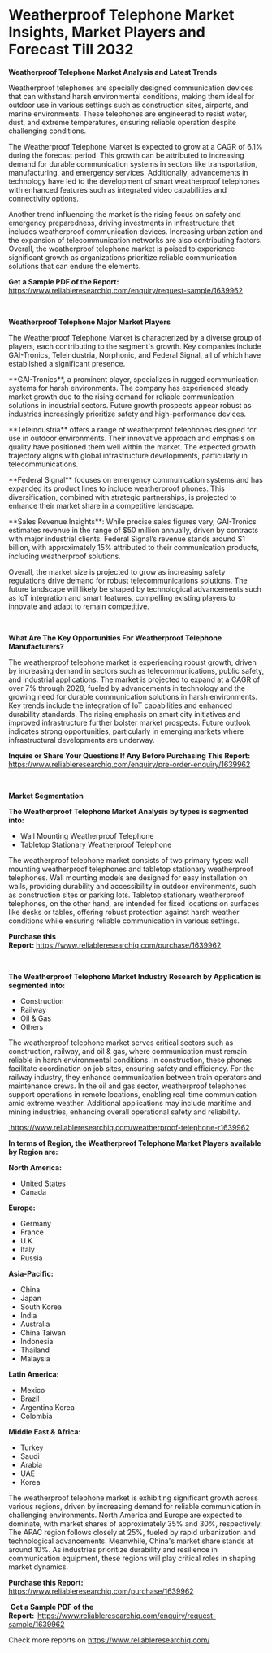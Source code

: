 <p><h1>Weatherproof Telephone Market Insights, Market Players and Forecast Till 2032</h1></p><p><strong>Weatherproof Telephone Market Analysis and Latest Trends</strong></p>
<p><p>Weatherproof telephones are specially designed communication devices that can withstand harsh environmental conditions, making them ideal for outdoor use in various settings such as construction sites, airports, and marine environments. These telephones are engineered to resist water, dust, and extreme temperatures, ensuring reliable operation despite challenging conditions.</p><p>The Weatherproof Telephone Market is expected to grow at a CAGR of 6.1% during the forecast period. This growth can be attributed to increasing demand for durable communication systems in sectors like transportation, manufacturing, and emergency services. Additionally, advancements in technology have led to the development of smart weatherproof telephones with enhanced features such as integrated video capabilities and connectivity options.</p><p>Another trend influencing the market is the rising focus on safety and emergency preparedness, driving investments in infrastructure that includes weatherproof communication devices. Increasing urbanization and the expansion of telecommunication networks are also contributing factors. Overall, the weatherproof telephone market is poised to experience significant growth as organizations prioritize reliable communication solutions that can endure the elements.</p></p>
<p><strong>Get a Sample PDF of the Report:&nbsp;</strong> <a href="https://www.reliableresearchiq.com/enquiry/request-sample/1639962?utm_campaign=2171&utm_medium=2&utm_source=Github&utm_content=ia&utm_term=09022025&utm_id=weatherproof-telephone">https://www.reliableresearchiq.com/enquiry/request-sample/1639962</a></p>
<p>&nbsp;</p>
<p><strong>Weatherproof Telephone Major Market Players</strong></p>
<p><p>The Weatherproof Telephone Market is characterized by a diverse group of players, each contributing to the segment's growth. Key companies include GAI-Tronics, Teleindustria, Norphonic, and Federal Signal, all of which have established a significant presence. </p><p>**GAI-Tronics**, a prominent player, specializes in rugged communication systems for harsh environments. The company has experienced steady market growth due to the rising demand for reliable communication solutions in industrial sectors. Future growth prospects appear robust as industries increasingly prioritize safety and high-performance devices.</p><p>**Teleindustria** offers a range of weatherproof telephones designed for use in outdoor environments. Their innovative approach and emphasis on quality have positioned them well within the market. The expected growth trajectory aligns with global infrastructure developments, particularly in telecommunications.</p><p>**Federal Signal** focuses on emergency communication systems and has expanded its product lines to include weatherproof phones. This diversification, combined with strategic partnerships, is projected to enhance their market share in a competitive landscape.</p><p>**Sales Revenue Insights**: While precise sales figures vary, GAI-Tronics estimates revenue in the range of $50 million annually, driven by contracts with major industrial clients. Federal Signal’s revenue stands around $1 billion, with approximately 15% attributed to their communication products, including weatherproof solutions.</p><p>Overall, the market size is projected to grow as increasing safety regulations drive demand for robust telecommunications solutions. The future landscape will likely be shaped by technological advancements such as IoT integration and smart features, compelling existing players to innovate and adapt to remain competitive.</p></p>
<p>&nbsp;</p>
<p><strong>What Are The Key Opportunities For Weatherproof Telephone Manufacturers?</strong></p>
<p><p>The weatherproof telephone market is experiencing robust growth, driven by increasing demand in sectors such as telecommunications, public safety, and industrial applications. The market is projected to expand at a CAGR of over 7% through 2028, fueled by advancements in technology and the growing need for durable communication solutions in harsh environments. Key trends include the integration of IoT capabilities and enhanced durability standards. The rising emphasis on smart city initiatives and improved infrastructure further bolster market prospects. Future outlook indicates strong opportunities, particularly in emerging markets where infrastructural developments are underway.</p></p>
<p><strong>Inquire or Share Your Questions If Any Before Purchasing This Report:</strong> <a href="https://www.reliableresearchiq.com/enquiry/pre-order-enquiry/1639962?utm_campaign=2171&utm_medium=2&utm_source=Github&utm_content=ia&utm_term=09022025&utm_id=weatherproof-telephone">https://www.reliableresearchiq.com/enquiry/pre-order-enquiry/1639962</a></p>
<p>&nbsp;</p>
<p><strong>Market Segmentation</strong></p>
<p><strong>The Weatherproof Telephone Market Analysis by types is segmented into:</strong></p>
<p><ul><li>Wall Mounting Weatherproof Telephone</li><li>Tabletop Stationary Weatherproof Telephone</li></ul></p>
<p><p>The weatherproof telephone market consists of two primary types: wall mounting weatherproof telephones and tabletop stationary weatherproof telephones. Wall mounting models are designed for easy installation on walls, providing durability and accessibility in outdoor environments, such as construction sites or parking lots. Tabletop stationary weatherproof telephones, on the other hand, are intended for fixed locations on surfaces like desks or tables, offering robust protection against harsh weather conditions while ensuring reliable communication in various settings.</p></p>
<p><strong>Purchase this Report:&nbsp;</strong><a href="https://www.reliableresearchiq.com/purchase/1639962?utm_campaign=2171&utm_medium=2&utm_source=Github&utm_content=ia&utm_term=09022025&utm_id=weatherproof-telephone">https://www.reliableresearchiq.com/purchase/1639962</a></p>
<p>&nbsp;</p>
<p><strong>The Weatherproof Telephone Market Industry Research by Application is segmented into:</strong></p>
<p><ul><li>Construction</li><li>Railway</li><li>Oil & Gas</li><li>Others</li></ul></p>
<p><p>The weatherproof telephone market serves critical sectors such as construction, railway, and oil & gas, where communication must remain reliable in harsh environmental conditions. In construction, these phones facilitate coordination on job sites, ensuring safety and efficiency. For the railway industry, they enhance communication between train operators and maintenance crews. In the oil and gas sector, weatherproof telephones support operations in remote locations, enabling real-time communication amid extreme weather. Additional applications may include maritime and mining industries, enhancing overall operational safety and reliability.</p></p>
<p><a href="https://www.reliableresearchiq.com/weatherproof-telephone-r1639962?utm_campaign=2171&utm_medium=2&utm_source=Github&utm_content=ia&utm_term=09022025&utm_id=weatherproof-telephone">&nbsp;https://www.reliableresearchiq.com/weatherproof-telephone-r1639962</a></p>
<p><strong>In terms of Region, the Weatherproof Telephone Market Players available by Region are:</strong></p>
<p>
    <p> <strong> North America: </strong>
        <ul>
            <li>United States</li>
            <li>Canada</li>
        </ul>
        </p> 
    <p> <strong> Europe: </strong>
        <ul>
            <li>Germany</li>
            <li>France</li>
            <li>U.K.</li>
            <li>Italy</li>
            <li>Russia</li>
        </ul>
        </p> 
    <p> <strong> Asia-Pacific: </strong>
        <ul>
            <li>China</li>
            <li>Japan</li>
            <li>South Korea</li>
            <li>India</li>
            <li>Australia</li>
            <li>China Taiwan</li>
            <li>Indonesia</li>
            <li>Thailand</li>
            <li>Malaysia</li>
        </ul>
        </p> 
    <p> <strong> Latin America: </strong>
        <ul>
            <li>Mexico</li>
            <li>Brazil</li>
            <li>Argentina Korea</li>
            <li>Colombia</li>
        </ul>
        </p> 
    <p> <strong> Middle East & Africa: </strong>
        <ul>
            <li>Turkey</li>
            <li>Saudi</li>
            <li>Arabia</li>
            <li>UAE</li>
            <li>Korea</li>
        </ul>
    </p>
    </p>
<p><p>The weatherproof telephone market is exhibiting significant growth across various regions, driven by increasing demand for reliable communication in challenging environments. North America and Europe are expected to dominate, with market shares of approximately 35% and 30%, respectively. The APAC region follows closely at 25%, fueled by rapid urbanization and technological advancements. Meanwhile, China's market share stands at around 10%. As industries prioritize durability and resilience in communication equipment, these regions will play critical roles in shaping market dynamics.</p></p>
<p><strong>Purchase this Report: </strong><a href="https://www.reliableresearchiq.com/purchase/1639962?utm_campaign=2171&utm_medium=2&utm_source=Github&utm_content=ia&utm_term=09022025&utm_id=weatherproof-telephone">https://www.reliableresearchiq.com/purchase/1639962</a></p>
<p>&nbsp;<strong>Get a Sample PDF of the Report:&nbsp;&nbsp;</strong><a href="https://www.reliableresearchiq.com/enquiry/request-sample/1639962?utm_campaign=2171&utm_medium=2&utm_source=Github&utm_content=ia&utm_term=09022025&utm_id=weatherproof-telephone">https://www.reliableresearchiq.com/enquiry/request-sample/1639962</a></p>
<p><strong></strong></p>
<p>Check more reports on <a href="https://www.reliableresearchiq.com/?utm_campaign=2171&utm_medium=2&utm_source=Github&utm_content=ia&utm_term=09022025&utm_id=weatherproof-telephone">https://www.reliableresearchiq.com/</a></p>